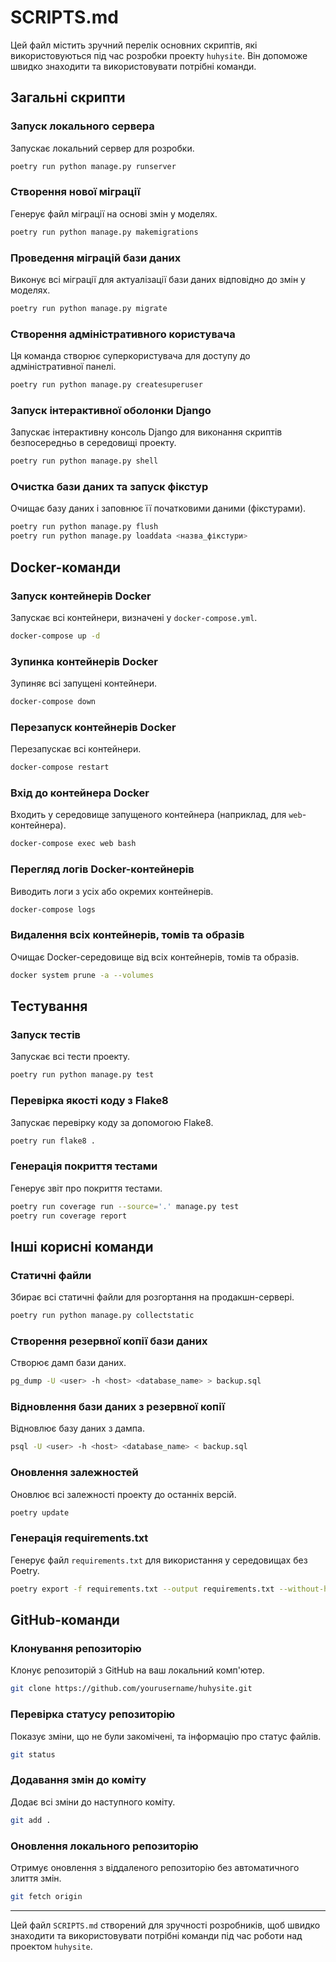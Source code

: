 
# SCRIPTS.md

Цей файл містить зручний перелік основних скриптів, які використовуються під час розробки проекту `huhysite`. Він допоможе швидко знаходити та використовувати потрібні команди.

## Загальні скрипти

### Запуск локального сервера
Запускає локальний сервер для розробки.

```bash
poetry run python manage.py runserver
```
### Створення нової міграції
Генерує файл міграції на основі змін у моделях.

```bash
poetry run python manage.py makemigrations
```

### Проведення міграцій бази даних
Виконує всі міграції для актуалізації бази даних відповідно до змін у моделях.

```bash
poetry run python manage.py migrate
```

### Створення адміністративного користувача
Ця команда створює суперкористувача для доступу до адміністративної панелі.

```bash
poetry run python manage.py createsuperuser
```

### Запуск інтерактивної оболонки Django
Запускає інтерактивну консоль Django для виконання скриптів безпосередньо в середовищі проекту.

```bash
poetry run python manage.py shell
```

### Очистка бази даних та запуск фікстур
Очищає базу даних і заповнює її початковими даними (фікстурами).

```bash
poetry run python manage.py flush
poetry run python manage.py loaddata <назва_фікстури>
```

## Docker-команди

### Запуск контейнерів Docker
Запускає всі контейнери, визначені у `docker-compose.yml`.

```bash
docker-compose up -d
```

### Зупинка контейнерів Docker
Зупиняє всі запущені контейнери.

```bash
docker-compose down
```

### Перезапуск контейнерів Docker
Перезапускає всі контейнери.

```bash
docker-compose restart
```

### Вхід до контейнера Docker
Входить у середовище запущеного контейнера (наприклад, для `web`-контейнера).

```bash
docker-compose exec web bash
```

### Перегляд логів Docker-контейнерів
Виводить логи з усіх або окремих контейнерів.

```bash
docker-compose logs
```

### Видалення всіх контейнерів, томів та образів
Очищає Docker-середовище від всіх контейнерів, томів та образів.

```bash
docker system prune -a --volumes
```

## Тестування

### Запуск тестів
Запускає всі тести проекту.

```bash
poetry run python manage.py test
```

### Перевірка якості коду з Flake8
Запускає перевірку коду за допомогою Flake8.

```bash
poetry run flake8 .
```

### Генерація покриття тестами
Генерує звіт про покриття тестами.

```bash
poetry run coverage run --source='.' manage.py test
poetry run coverage report
```

## Інші корисні команди

### Статичні файли
Збирає всі статичні файли для розгортання на продакшн-сервері.

```bash
poetry run python manage.py collectstatic
```

### Створення резервної копії бази даних
Створює дамп бази даних.

```bash
pg_dump -U <user> -h <host> <database_name> > backup.sql
```

### Відновлення бази даних з резервної копії
Відновлює базу даних з дампа.

```bash
psql -U <user> -h <host> <database_name> < backup.sql
```

### Оновлення залежностей
Оновлює всі залежності проекту до останніх версій.

```bash
poetry update
```

### Генерація requirements.txt
Генерує файл `requirements.txt` для використання у середовищах без Poetry.

```bash
poetry export -f requirements.txt --output requirements.txt --without-hashes
```

## GitHub-команди

### Клонування репозиторію
Клонує репозиторій з GitHub на ваш локальний комп'ютер.

```bash
git clone https://github.com/yourusername/huhysite.git
```

### Перевірка статусу репозиторію
Показує зміни, що не були закомічені, та інформацію про статус файлів.
```bash
git status
```

### Додавання змін до коміту
Додає всі зміни до наступного коміту.

```bash
git add .
```
### Оновлення локального репозиторію
Отримує оновлення з віддаленого репозиторію без автоматичного злиття змін.

```bash
git fetch origin
```

---

Цей файл `SCRIPTS.md` створений для зручності розробників, щоб швидко знаходити та використовувати потрібні команди під час роботи над проектом `huhysite`.
